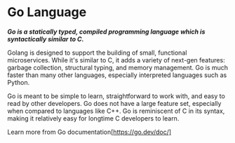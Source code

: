 # Go Language

***Go is a statically typed, compiled programming language which is syntactically similar to C.***

Golang is designed to support the building of small, functional microservices. While it's similar to C, it adds a variety of next-gen features: garbage collection, structural typing, and memory management. Go is much faster than many other languages, especially interpreted languages such as Python.

Go is meant to be simple to learn, straightforward to work with, and easy to read by other developers. Go does not have a large feature set, especially when compared to languages like C++. Go is reminiscent of C in its syntax, making it relatively easy for longtime C developers to learn.

Learn more from Go documentation[https://go.dev/doc/]
 
